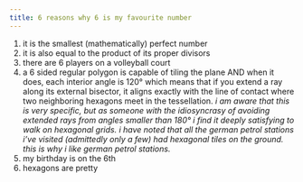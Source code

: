 ```yaml
---
title: 6 reasons why 6 is my favourite number
---
```


1. it is the smallest (mathematically) perfect number
2. it is also equal to the product of its proper divisors
3. there are 6 players on a volleyball court
4. a 6 sided regular polygon is capable of tiling the plane AND when it does, each interior angle is 120° which means that if you extend a ray along its external bisector, it aligns exactly with the line of contact where two neighboring hexagons meet in the tessellation. *i am aware that this is very specific, but as someone with the idiosyncrasy of avoiding extended rays from angles smaller than 180° i find it deeply satisfying to walk on hexagonal grids. i have noted that all the german petrol stations i’ve visited (admittedly only a few) had hexagonal tiles on the ground. this is why i like german petrol stations.*
5. my birthday is on the 6th
6. hexagons are pretty
